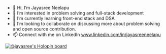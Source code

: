 - 👋 Hi, I’m Jayasree Neelapu
- 👀 I’m interested in problem solving and full-stack development
- 🌱 I’m currently learning front-end stack and DSA
- 💞️ I’m looking to collaborate on discussing more about problem solving and open source contribution.
- 📫 Connect with me on LinkedIn www.linkedin.com/in/jayasreeneelapu

<!---
JayaSree100/JayaSree100 is a ✨ special ✨ repository because its `README.md` (this file) appears on your GitHub profile.
You can click the Preview link to take a look at your changes.
--->


[![@jayasree's Holopin board](https://holopin.io/api/user/board?user=jayasree)](https://holopin.io/@jayasree)
